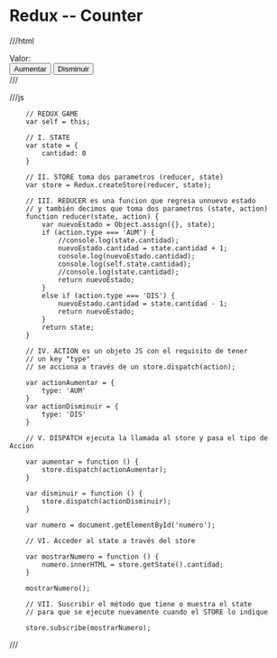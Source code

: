 # Redux -- Counter

///html
    <div>
        Valor:
        <span id="numero"></span>
        <br>
        <button id="aum" onclick="aumentar()">Aumentar</button>
        <button id="dis" onclick="disminuir()">Disminuir</button>
    </div>
///

///js

        // REDUX GAME
        var self = this;

        // I. STATE
        var state = {
            cantidad: 0
        }

        // II. STORE toma dos parametros (reducer, state)
        var store = Redux.createStore(reducer, state);

        // III. REDUCER es una funcion que regresa unnuevo estado
        // y también decimos que toma dos parametros (state, action)
        function reducer(state, action) {
            var nuevoEstado = Object.assign({}, state);
            if (action.type === 'AUM') {
                //console.log(state.cantidad);
                nuevoEstado.cantidad = state.cantidad + 1;
                console.log(nuevoEstado.cantidad);
                console.log(self.state.cantidad);
                //console.log(state.cantidad);
                return nuevoEstado;
            }
            else if (action.type === 'DIS') {
                nuevoEstado.cantidad = state.cantidad - 1;
                return nuevoEstado;
            }
            return state;
        }

        // IV. ACTION es un objeto JS con el requisito de tener 
        // un key "type"
        // se acciona a través de un store.dispatch(action);
        
        var actionAumentar = {
            type: 'AUM'
        }
        var actionDisminuir = {
            type: 'DIS'
        }

        // V. DISPATCH ejecuta la llamada al store y pasa el tipo de Accion
        
        var aumentar = function () {
            store.dispatch(actionAumentar);
        }

        var disminuir = function () {
            store.dispatch(actionDisminuir);
        }

        var numero = document.getElementById('numero');

        // VI. Acceder al state a través del store

        var mostrarNumero = function () {
            numero.innerHTML = store.getState().cantidad;
        }

        mostrarNumero();

        // VII. Suscribir el método que tiene o muestra el state
        // para que se ejecute nuevamente cuando el STORE lo indique

        store.subscribe(mostrarNumero);

///